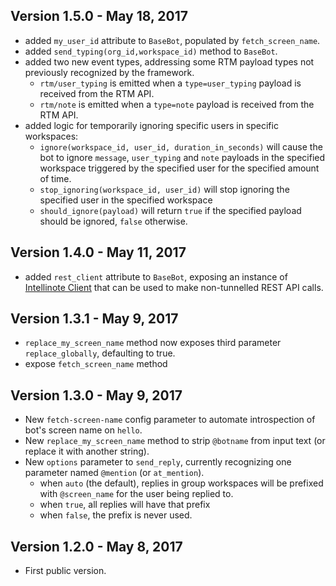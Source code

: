 ## Version 1.5.0 - May 18, 2017

 * added `my_user_id` attribute to `BaseBot`, populated by `fetch_screen_name`.
 * added `send_typing(org_id,workspace_id)` method to `BaseBot`.
 * added two new event types, addressing some RTM payload types not previously recognized by the framework.
   * `rtm/user_typing` is emitted when a `type=user_typing` payload is received from the RTM&nbsp;API.
   * `rtm/note` is emitted when a `type=note` payload is received from the RTM&nbsp;API.
 * added logic for temporarily ignoring specific users in specific workspaces:
   * `ignore(workspace_id, user_id, duration_in_seconds)` will cause the bot to ignore `message`, `user_typing` and `note` payloads in the specified workspace triggered by the specified user for the specified amount of time.
   * `stop_ignoring(workspace_id, user_id)` will stop ignoring the specified user in the specified workspace
   * `should_ignore(payload)` will return `true` if the specified payload should be ignored, `false` otherwise.

## Version 1.4.0 - May 11, 2017

 * added `rest_client` attribute to `BaseBot`, exposing an instance of [Intellinote Client](https://github.com/intellinote/intellinote-client) that can be used to make non-tunnelled REST API calls.

## Version 1.3.1 - May 9, 2017

 * `replace_my_screen_name` method now exposes third parameter `replace_globally`, defaulting to true.
 * expose `fetch_screen_name` method

## Version 1.3.0 - May 9, 2017

 * New `fetch-screen-name` config parameter to automate introspection of bot's screen name on `hello`.
 * New `replace_my_screen_name` method to strip  `@botname` from input text (or replace it with another string).
 * New `options` parameter to `send_reply`, currently recognizing one parameter named `@mention` (or `at_mention`).
    - when `auto` (the default), replies in group workspaces will be prefixed with `@screen_name` for the user being replied to.
    - when `true`, all replies will have that prefix
    - when `false`, the prefix is never used.

## Version 1.2.0 - May 8, 2017

 * First public version.
